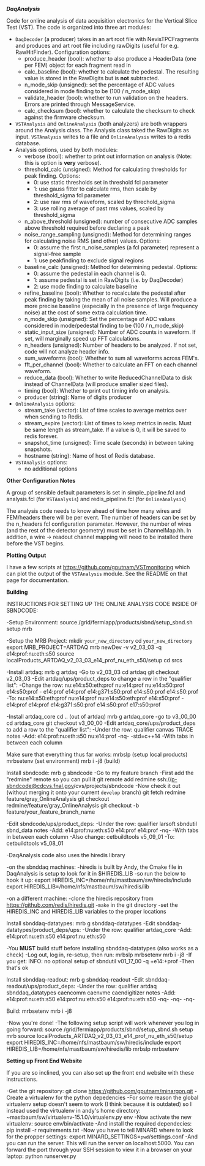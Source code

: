 ***DaqAnalysis***

Code for online analysis of data acquisition electronics for the
Vertical Slice Test (VST). The code is organized into three art 
modules:

- `DaqDecoder` (a producer) takes in an art root file with
  NevisTPCFragments and produces and art root file including rawDigits
  (useful for e.g. RawHitFinder). Configuration options:
   - produce_header (bool): whether to also produce a HeaderData (one
     per FEM) object for each fragment read in
   - calc_baseline (bool): whether to calculate the pedestal. The
     resulting value is stored in the RawDigits but is __not__
     subtracted.
   - n_mode_skip (unsigned): set the percentage of ADC values considered
     in mode finding to be (100 / n_mode_skip)
   - validate_header (bool): whether to run validation on the headers.
     Errors are printed through MessageService.
   - calc_checksum (bool): whether to calculate the checksum to check
     against the firmware checksum.
- `VSTAnalysis` and `OnlineAnalysis` (both analyzers) are both wrappers
  around the Analysis class. The Analysis class taked the RawDigits as
  input. `VSTAnalysis` writes to a file and `OnlineAnalysis` writes to a 
  redis database.  
- Analysis options, used by both modules:
  - verbose (bool): whether to print out information on analysis (Note:
    this is option is __very__ verbose).
  - threshold_calc (unsigned): Method for calculating thresholds for
    peak finding. Options:
    - 0: use static thresholds set in threshold fcl parameter
    - 1: use gauss fitter to calculate rms, then scale by
      threshold_sigma fcl parameter
    - 2: use raw rms of waveform, scaled by threchold_sigma
    - 3: use rolling average of past rms values, scaled by
      threshold_sigma
  - n_above_threshold (unsigned): number of consecutive ADC samples
    above threshold required before declaring a peak
  - noise_range_sampling (unsigned): Method for determining ranges for
    calculating noise RMS (and other) values. Options:
    - 0: assume the first n_noise_samples (a fcl parameter) represent
      a signal-free sample
    - 1: use peakfinding to exclude signal regions
  - baseline_calc (unsigned): Method for determining pedestal. Options:
    - 0: assume the pedestal in each channel is 0.
    - 1: assume pedestal is set in RawDigits (i.e. by DaqDecoder)
    - 2: use mode finding to calculate baseline
  - refine_baseline (bool): Whether to recalculate the pedestal after
    peak finding by taking the mean of all noise samples. Will produce a
    more precise baseline (especially in the presence of large frequency
    noise) at the cost of some extra calculation time.
  - n_mode_skip (unsigned): Set the percentage of ADC values considered
    in mode/pedestal finding to be (100 / n_mode_skip)
  - static_input_size (unsigned): Number of ADC counts in waveform. If
    set, will marginally speed up FFT calculations.
  - n_headers (unsigned): Number of headers to be analyzed. If not set,
    code will not analyze header info.
  - sum_waveforms (bool): Whether to sum all waveforms across FEM's.
  - fft_per_channel (bool): Whether to calculate an FFT on each channel
    waveform.
  - reduce_data (bool): Whether to write ReducedChannelData to disk
    instead of ChannelData (will produce smaller sized files).
  - timing (bool): Whether to print out timing info on analysis.
  - producer (string): Name of digits producer
- `OnlineAnalysis` options:
  - stream_take (vector<unsigned>): List of time scales to average
    metrics over when sending to Redis.
  - stream_expire (vector<unsigned>): List of times to keep metrics in
    redis. Must be same length as stream_take. If a value is 0, it will
    be saved to redis forever.
  - snapshot_time (unsigned): Time scale (seconds) in between taking
    snapshots.
  - hostname (string): Name of host of Redis database.
- `VSTAnalysis` options:
  - no additional options

**Other Configuration Notes**

A group of sensible default parameters is set in
simple_pipeline.fcl and analysis.fcl (for `VSTAnalysis`) and 
redis_pipeline.fcl (for `OnlineAnalysis`)

The analysis code needs to know ahead of time how many wires and
FEM/headers there will be per event. The number of headers can be set by
the n_headers fcl configuration parameter. However, the number of wires
(and the rest of the detector geometry) must be set in ChannelMap.hh. In
addition, a wire -> readout channel mapping will need to be installed
there before the VST begins. 

**Plotting Output**

I have a few scripts at https://github.com/gputnam/VSTmonitoring which
can plot the output of the `VSTAnalysis` module. See the README on that
page for documentation.

**Building**

INSTRUCTIONS FOR SETTING UP THE ONLINE ANALYSIS CODE INSIDE OF SBNDCODE:

-Setup Environment:
source /grid/fermiapp/products/sbnd/setup_sbnd.sh
setup mrb

-Setup the MRB Project:
mkdir `your_new_directory`
cd `your_new_directory`
export MRB_PROJECT=ARTDAQ
mrb newDev -v v2_03_03 -q e14:prof:nu:eth:s50
source localProducts_ARTDAQ_v2_03_03_e14_prof_nu_eth_s50/setup
cd srcs

-Install artdaq:
mrb g artdaq
-Go to v2_03_03
cd artdaq
git checkout v2_03_03
-Edit artdaq/ups/product_deps to change a row in the "qualifier list":
-Change the row:
nu:e14:s50:eth:prof     nu:e14:prof     nu:e14:s50:prof    e14:s50:prof         -               e14:prof        e14:prof        e14:g371:s50:prof       e14:s50:prof            e14:s50:prof
-To:
nu:e14:s50:eth:prof     nu:e14:prof     nu:e14:s50:eth:prof    e14:s50:prof             -               e14:prof        e14:prof        e14:g371:s50:prof       e14:s50:prof            e17:s50:prof

-Install artdaq_core
cd .. (out of artdaq)
mrb g artdaq_core
-go to v3_00_00
cd artdaq_core
git checkout v3_00_00
-Edit artdaq_core/ups/product_deps to add a row to the "qualifier list":
-Under the row:
qualifier               canvas          TRACE   notes
-Add:
e14:prof:nu:eth:s50     nu:e14:prof     -nq-    -std=c++14
-With tabs in between each column

Make sure that everything thus far works:
mrbslp (setup local products)
mrbsetenv (set environment)
mrb i -j8 (build)

Install sbndcode:
mrb g sbndcode
-Go to my feature branch
-First add the "redmine" remote so you can pull it
git remote add redmine ssh://p-sbndcode@cdcvs.fnal.gov/cvs/projects/sbndcode
-Now check it out (without merging it onto your current `develop` branch)
git fetch redmine feature/gray_OnlineAnalysis
git checkout redmine/feature/gray_OnlineAnalysis
git checkout -b feature/your_feature_branch_name

-Edit sbndcode/ups/product_deps:
-Under the row:
qualifier        larsoft       sbndutil    sbnd_data  notes
-Add:
e14:prof:nu:eth:s50 e14:prof e14:prof -nq-
-With tabs in between each column
-Also change:
cetbuildtools v5_09_01
-To:
cetbuildtools v5_08_01

-DaqAnalysis code also uses the hiredis library

-on the sbnddaq machines:
-hiredis is built by Andy, the Cmake file in DaqAnalysis is setup to look for it in $HIREDIS_LIB
-so run the below to hook it up:
export HIREDIS_INC=/home/nfs/mastbaum/sw/hiredis/include
export HIREDIS_LIB=/home/nfs/mastbaum/sw/hiredis/lib

-on a different machine:
-clone the hiredis repository from https://github.com/redis/hiredis.git
-`make` in the git directory
-set the HIREDIS_INC and HIREDIS_LIB variables to the proper locations

Install sbnddaq-datatypes:
mrb g sbnddaq-datatypes
-Edit sbnddaq-datatypes/product_deps/ups:
-Under the row:
qualifier               artdaq_core
-Add:
e14:prof:nu:eth:s50     e14:prof:nu:eth:s50

-You __MUST__ build stuff before installing sbnddaq-datatypes (also works as a check)
-Log out, log in, re-setup, then run:
mrbslp
mrbsetenv
mrb i -j8
-If you get:
INFO: no optional setup of sbndutil v01_17_00 -q +e14:+prof
-Then that's ok

Install sbnddaq-readout:
mrb g sbnddaq-readout
-Edit sbnddaq-readout/ups/product_deps:
-Under the row:
qualifier     artdaq             sbnddaq_datatypes caencomm caenvme     caendigitizer   notes
-Add:
e14:prof:nu:eth:s50  e14:prof:nu:eth:s50    e14:prof:nu:eth:s50 -nq-    -nq-    -nq-

Build:
mrbsetenv
mrb i -j8

-Now you're done!
-The following setup script will work whenever you log in going forward:
source /grid/fermiapp/products/sbnd/setup_sbnd.sh
setup mrb
source localProducts_ARTDAQ_v2_03_03_e14_prof_nu_eth_s50/setup
export HIREDIS_INC=/home/nfs/mastbaum/sw/hiredis/include
export HIREDIS_LIB=/home/nfs/mastbaum/sw/hiredis/lib
mrbslp
mrbsetenv

**Setting up Front End Website**

If you are so inclined, you can also set up the front end website with these instructions.

-Get the git repository:
git clone https://github.com/gputnam/minargon.git
-Create a virtualenv for the python depedencies
-For some reason the global virtualenv setup doesn't seem to work (I think because it is outdated) so
I instead used the virtualenv in andy's home directory:
~mastbaum/sw/virtualenv-15.1.0/virtualenv.py env
-Now activate the new virtualenv:
source env/bin/activate
-And install the required dependecies:
pip install -r requirements.txt
-Now you have to tell MINARD where to look for the propper settings:
export MINARD_SETTINGS=`pwd`/settings.conf
-And you can run the server. This will run the server on localhost:5000. You can forward the
port through your SSH session to view it in a browser on your laptop:
python runserver.py




